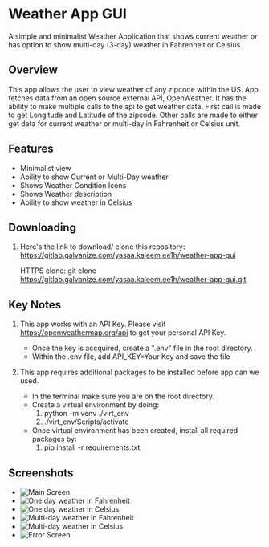 # Weather App GUI
A simple and minimalist Weather Application that shows current weather or has option to show multi-day (3-day) weather in Fahrenheit or Celsius.

## Overview
This app allows the user to view weather of any zipcode within the US. App fetches data from an open source external API, OpenWeather. It has the ability to make multiple calls to the api to get weather data. First call is made to get Longitude and Latitude of the zipcode. Other calls are made to either get data for current weather or multi-day in Fahrenheit or Celsius unit.

## Features
- Minimalist view
- Ability to show Current or Multi-Day weather
- Shows Weather Condition Icons
- Shows Weather description
- Ability to show weather in Celsius

## Downloading 
1. Here's the link to download/ clone this repository:
    https://gitlab.galvanize.com/yasaa.kaleem.ee1h/weather-app-gui

    HTTPS clone:
    git clone https://gitlab.galvanize.com/yasaa.kaleem.ee1h/weather-app-gui.git

## Key Notes
1. This app works with an API Key. Please visit https://openweathermap.org/api to get your personal API Key.
    - Once the key is accquired, create a ".env" file in the root directory.
    - Within the .env file, add API_KEY=Your Key and save the file

2. This app requires additional packages to be installed before app can we used.
    - In the terminal make sure you are on the root directory.
    - Create a virtual environment by doing:
        1. python -m venv ./virt_env
        2. ./virt_env/Scripts/activate
    - Once virtual environment has been created, install all required packages by:
        1. pip install -r requirements.txt

## Screenshots
- ![Main Screen](/screenshots/Main%20screen.png "Main Screen")
- ![One day weather in Fahrenheit](/screenshots/One%20Day%20weather%20screen.png "One day weather in Fahrenheit")
- ![One day weather in Celsius](/screenshots/One%20Day%20weather%20C%20screen.png "One day weather in Celsius")
- ![Multi-day weather in Fahrenheit](/screenshots/Multi-day%20weather%20screen.png "Multi-day weather in Fahrenheit")
- ![Multi-day weather in Celsius](/screenshots/Multi-day%20weather%20C%20screen.png "Multi-day weather in Celsius")
- ![Error Screen](/screenshots/Error%20screen.png "Error Screen")